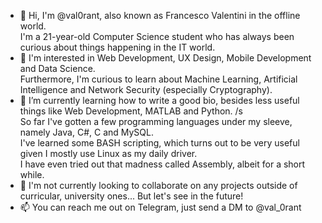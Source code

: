 - 👋 Hi, I'm @val0rant, also known as Francesco Valentini in the offline world.  
     I'm a 21-year-old Computer Science student who has always been curious about things happening in the IT world.
- 👀 I'm interested in Web Development, UX Design, Mobile Development and Data Science.  
     Furthermore, I'm curious to learn about Machine Learning, Artificial Intelligence and Network Security (especially Cryptography).
- 🌱 I’m currently learning how to write a good bio, besides less useful things like Web Development, MATLAB and Python. /s  
     So far I've gotten a few programming languages under my sleeve, namely Java, C#, C and MySQL.  
     I've learned some BASH scripting, which turns out to be very useful given I mostly use Linux as my daily driver.  
     I have even tried out that madness called Assembly, albeit for a short while.
- 💞️ I'm not currently looking to collaborate on any projects outside of curricular, university ones... But let's see in the future!
- 📫 You can reach me out on Telegram, just send a DM to @val_0rant

<!---
- 👋 Hi, I’m @val0rant
- 👀 I’m interested in ...
- 🌱 I’m currently learning ...
- 💞️ I’m looking to collaborate on ...
- 📫 How to reach me ...
--->

<!---
val0rant/val0rant is a ✨ special ✨ repository because its `README.md` (this file) appears on your GitHub profile.
You can click the Preview link to take a look at your changes.
--->
